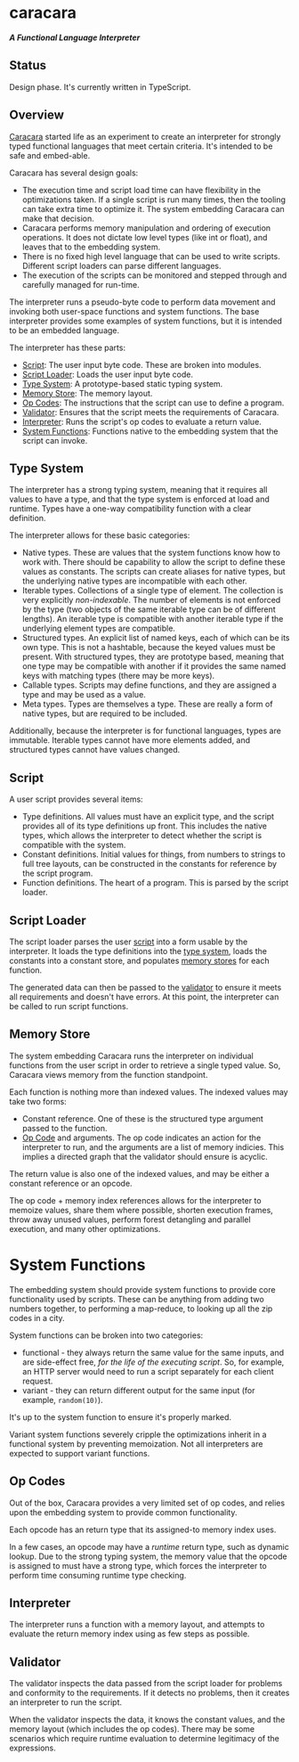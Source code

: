 # caracara

***A Functional Language Interpreter***


## Status

Design phase.  It's currently written in TypeScript.


## Overview

[Caracara](https://en.wikipedia.org/wiki/Caracara_(genus)) started life as an experiment to create an interpreter for strongly typed functional languages that meet certain criteria.  It's intended to be safe and embed-able.

Caracara has several design goals:

* The execution time and script load time can have flexibility in the optimizations taken.  If a single script is run many times, then the tooling can take extra time to optimize it.  The system embedding Caracara can make that decision.
* Caracara performs memory manipulation and ordering of execution operations.  It does not dictate low level types (like int or float), and leaves that to the embedding system.
* There is no fixed high level language that can be used to write scripts.  Different script loaders can parse different languages.
* The execution of the scripts can be monitored and stepped through and carefully managed for run-time.

The interpreter runs a pseudo-byte code to perform data movement and invoking both user-space functions and system functions.  The base interpreter provides some examples of system functions, but it is intended to be an embedded language.

The interpreter has these parts:

* [Script](#script): The user input byte code.  These are broken into modules.
* [Script Loader](#script-loader): Loads the user input byte code.
* [Type System](#type-system): A prototype-based static typing system.
* [Memory Store](#memory-store): The memory layout.
* [Op Codes](#op-codes): The instructions that the script can use to define a program.
* [Validator](#validator): Ensures that the script meets the requirements of Caracara.
* [Interpreter](#interpreter): Runs the script's op codes to evaluate a return value.
* [System Functions](#system-functions): Functions native to the embedding system that the script can invoke.


## Type System

The interpreter has a strong typing system, meaning that it requires all values to have a type, and that the type system is enforced at load and runtime.  Types have a one-way compatibility function with a clear definition.

The interpreter allows for these basic categories:

* Native types.  These are values that the system functions know how to work with.  There should be capability to allow the script to define these values as constants.  The scripts can create aliases for native types, but the underlying native types are incompatible with each other.
* Iterable types.  Collections of a single type of element.  The collection is very explicitly *non-indexable*.  The number of elements is not enforced by the type (two objects of the same iterable type can be of different lengths).  An iterable type is compatible with another iterable type if the underlying element types are compatible.
* Structured types.  An explicit list of named keys, each of which can be its own type.  This is not a hashtable, because the keyed values must be present.  With structured types, they are prototype based, meaning that one type may be compatible with another if it provides the same named keys with matching types (there may be more keys).
* Callable types.  Scripts may define functions, and they are assigned a type and may be used as a value.
* Meta types.  Types are themselves a type.  These are really a form of native types, but are required to be included.

Additionally, because the interpreter is for functional languages, types are immutable.  Iterable types cannot have more elements added, and structured types cannot have values changed.


## Script

A user script provides several items:

* Type definitions.  All values must have an explicit type, and the script provides all of its type definitions up front.  This includes the native types, which allows the interpreter to detect whether the script is compatible with the system.
* Constant definitions.  Initial values for things, from numbers to strings to full tree layouts, can be constructed in the constants for reference by the script program.
* Function definitions.  The heart of a program.  This is parsed by the script loader.

## Script Loader

The script loader parses the user [script](#script) into a form usable by the interpreter.  It loads the type definitions into the [type system](#type-system), loads the constants into a constant store, and populates [memory stores](#memory-store) for each function.

The generated data can then be passed to the [validator](#validator) to ensure it meets all requirements and doesn't have errors.  At this point, the interpreter can be called to run script functions.


## Memory Store

The system embedding Caracara runs the interpreter on individual functions from the user script in order to retrieve a single typed value.  So, Caracara views memory from the function standpoint.

Each function is nothing more than indexed values.  The indexed values may take two forms:

* Constant reference.  One of these is the structured type argument passed to the function.
* [Op Code](#op-codes) and arguments.  The op code indicates an action for the interpreter to run, and the arguments are a list of memory indicies.  This implies a directed graph that the validator should ensure is acyclic.

The return value is also one of the indexed values, and may be either a constant reference or an opcode.

The op code + memory index references allows for the interpreter to memoize values, share them where possible, shorten execution frames, throw away unused values, perform forest detangling and parallel execution, and many other optimizations.


# System Functions

The embedding system should provide system functions to provide core functionality used by scripts.  These can be anything from adding two numbers together, to performing a map-reduce, to looking up all the zip codes in a city.

System functions can be broken into two categories:

* functional - they always return the same value for the same inputs, and are side-effect free, *for the life of the executing script*.  So, for example, an HTTP server would need to run a script separately for each client request.
* variant - they can return different output for the same input (for example, `random(10)`).

It's up to the system function to ensure it's properly marked.

Variant system functions severely cripple the optimizations inherit in a functional system by preventing memoization.  Not all interpreters are expected to support variant functions.


## Op Codes

Out of the box, Caracara provides a very limited set of op codes, and relies upon the embedding system to provide common functionality.

Each opcode has an return type that its assigned-to memory index uses.

In a few cases, an opcode may have a *runtime* return type, such as dynamic lookup.  Due to the strong typing system, the memory value that the opcode is assigned to must have a strong type, which forces the interpreter to perform time consuming runtime type checking.


## Interpreter

The interpreter runs a function with a memory layout, and attempts to evaluate the return memory index using as few steps as possible.


## Validator

The validator inspects the data passed from the script loader for problems and conformity to the requirements.  If it detects no problems, then it creates an interpreter to run the script.

When the validator inspects the data, it knows the constant values, and the memory layout (which includes the op codes).  There may be some scenarios which require runtime evaluation to determine legitimacy of the expressions.
